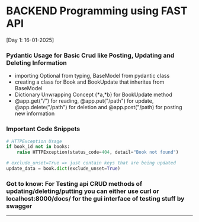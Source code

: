 # BACKEND Programming using FAST API
[Day 1: 16-01-2025]
### Pydantic Usage for Basic Crud like Posting, Updating and Deleting Information
- importing Optional from typing, BaseModel from pydantic class
- creating a class for Book and BookUpdate that inherites from BaseModel
- Dictionary Unwrapping Concept {*a,*b} for BookUpdate method
- @app.get("/") for reading, @app.put("/path") for update, @app.delete("/path") for deletion and @app.post("/path) for posting new information

### Important Code Snippets
```python
# HTTPException Usage
if book_id not in books:
    raise HTTPException(status_code=404, detail="Book not found")

# exclude_unset=True => just contain keys that are being updated
update_data = book.dict(exclude_unset=True)

```
### Got to know: For Testing api CRUD methods of updating/deleting/putting you can either use curl or localhost:8000/docs/ for the gui interface of testing stuff by swagger
---
